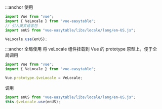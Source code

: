 :::anchor 使用

```javascript
import Vue from "vue";
import { VeLocale } from "vue-easytable";
// 引入英文语言包
import enUS from "vue-easytable/libs/locale/lang/en-US.js";

VeLocale.use(enUS);
```

:::anchor 全局使用
将 veLocale 组件挂载到 Vue 的 prototype 原型上，便于全局调用

```javascript
import Vue from "vue";
import { VeLocale } from "vue-easytable";

Vue.prototype.$veLocale = VeLocale;
```

调用

```javascript
import enUS from "vue-easytable/libs/locale/lang/en-US.js";
this.$veLocale.use(enUS);
```
